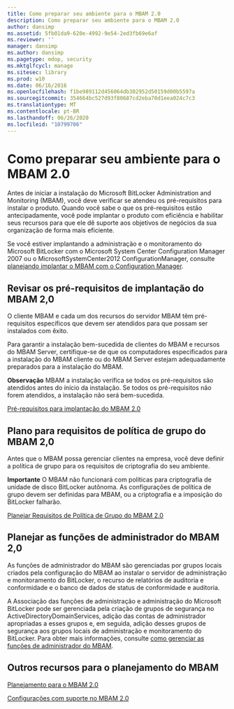 ```yaml
---
title: Como preparar seu ambiente para o MBAM 2.0
description: Como preparar seu ambiente para o MBAM 2.0
author: dansimp
ms.assetid: 5fb01da9-620e-4992-9e54-2ed3fb69e6af
ms.reviewer: ''
manager: dansimp
ms.author: dansimp
ms.pagetype: mdop, security
ms.mktglfcycl: manage
ms.sitesec: library
ms.prod: w10
ms.date: 06/16/2016
ms.openlocfilehash: f1be989112d456064db302952d50159d00b5597a
ms.sourcegitcommit: 354664bc527d93f80687cd2eba70d1eea024c7c3
ms.translationtype: MT
ms.contentlocale: pt-BR
ms.lasthandoff: 06/26/2020
ms.locfileid: "10799706"
---
```

# Como preparar seu ambiente para o MBAM 2.0


Antes de iniciar a instalação do Microsoft BitLocker Administration and Monitoring (MBAM), você deve verificar se atendeu os pré-requisitos para instalar o produto. Quando você sabe o que os pré-requisitos estão antecipadamente, você pode implantar o produto com eficiência e habilitar seus recursos para que ele dê suporte aos objetivos de negócios da sua organização de forma mais eficiente.

Se você estiver implantando a administração e o monitoramento do Microsoft BitLocker com o Microsoft System Center Configuration Manager 2007 ou o MicrosoftSystemCenter2012 ConfigurationManager, consulte [planejando implantar o MBAM com o Configuration Manager](planning-to-deploy-mbam-with-configuration-manager-2.md).

## Revisar os pré-requisitos de implantação do MBAM 2,0


O cliente MBAM e cada um dos recursos do servidor MBAM têm pré-requisitos específicos que devem ser atendidos para que possam ser instalados com êxito.

Para garantir a instalação bem-sucedida de clientes do MBAM e recursos do MBAM Server, certifique-se de que os computadores especificados para a instalação do MBAM cliente ou do MBAM Server estejam adequadamente preparados para a instalação do MBAM.

**Observação**  MBAM a instalação verifica se todos os pré-requisitos são atendidos antes do início da instalação. Se todos os pré-requisitos não forem atendidos, a instalação não será bem-sucedida.

 

[Pré-requisitos para implantação do MBAM 2.0](mbam-20-deployment-prerequisites-mbam-2.md)

## Plano para requisitos de política de grupo do MBAM 2,0


Antes que o MBAM possa gerenciar clientes na empresa, você deve definir a política de grupo para os requisitos de criptografia do seu ambiente.

**Importante**  O MBAM não funcionará com políticas para criptografia de unidade de disco BitLocker autônoma. As configurações de política de grupo devem ser definidas para MBAM, ou a criptografia e a imposição do BitLocker falharão.

 

[Planejar Requisitos de Política de Grupo do MBAM 2.0](planning-for-mbam-20-group-policy-requirements-mbam-2.md)

## Planejar as funções de administrador do MBAM 2,0


As funções de administrador do MBAM são gerenciadas por grupos locais criados pela configuração do MBAM ao instalar o servidor de administração e monitoramento do BitLocker, o recurso de relatórios de auditoria e conformidade e o banco de dados de status de conformidade e auditoria.

A Associação das funções de administração e administração do Microsoft BitLocker pode ser gerenciada pela criação de grupos de segurança no ActiveDirectoryDomainServices, adição das contas de administrador apropriadas a esses grupos e, em seguida, adição desses grupos de segurança aos grupos locais de administração e monitoramento do BitLocker. Para obter mais informações, consulte [como gerenciar as funções de administrador do MBAM](how-to-manage-mbam-administrator-roles-mbam-2.md).

## Outros recursos para o planejamento do MBAM


[Planejamento para o MBAM 2.0](planning-for-mbam-20-mbam-2.md)

[Configurações com suporte no MBAM 2.0](mbam-20-supported-configurations-mbam-2.md)

 

 





